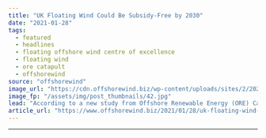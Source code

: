 ```yaml
---
title: "UK Floating Wind Could Be Subsidy-Free by 2030"
date: "2021-01-28"
tags: 
  - featured
  - headlines
  - floating offshore wind centre of excellence
  - floating wind
  - ore catapult
  - offshorewind
source: "offshorewind"
image_url: "https://cdn.offshorewind.biz/wp-content/uploads/sites/2/2021/01/28142011/Hywind-Scotland_Equinor_archive.jpg"
image_fp: "/assets/img/post_thumbnails/42.jpg"
lead: "According to a new study from Offshore Renewable Energy (ORE) Catapult, large floating wind"
article_url: "https://www.offshorewind.biz/2021/01/28/uk-floating-wind-could-be-subsidy-free-by-2030/"
---
```


---
